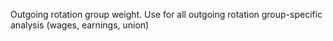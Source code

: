 Outgoing rotation group weight.
Use for all outgoing rotation group-specific analysis (wages, earnings, union)
